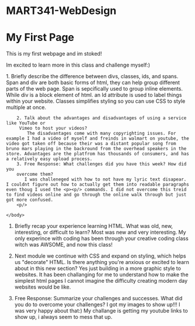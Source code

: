 # MART341-WebDesign
<!DOCTYPE html>
<html>
    <head>
        <title>This is my first page</title>
    </head>
    <body>
        <h1>My First Page</h1>
        <p>
            This is my first webpage and im stoked!
        </p>
        <p>
            Im excited to learn more in this class and challenge myself:)
        </p>
        <p>
        1. Briefly describe the difference between divs, classes, ids, and spans.
            Span and div are both basic forms of html, they can help group different parts of the web page. Span is sepcifically used to group inline elements. While div is a block element of html. an Id attribute is used to label things within your website. Classes simplifies styling so you can use CSS to style multiple at once. 
            
        2. Talk about the advantages and disadvantages of using a service like YouTube or
         Vimeo to host your videos?
            The disadvantages come with many copyrighting issues. For example I had a video of myself and freinds in walmart on youtube, the video got taken off because their was a distant popular song from bruno mars playing in the backround from the overhead speakers in the store. Advantages are the platfrom has thousands of consumers, and has a relatively easy upload process.
        3. Free Response: What challenges did you have this week? How did you
        overcome them?
           I was challeneged with how to not have my lyric text disapear. I couldnt figure out how to actually get them into readable paragraphs even thoug I used the <p><p/> commands. I did not overcome this treid to find videos online and go through the online walk through but just got more confused.
        <p/>
    
    </body>
</html>

<p>
   
1. Briefly recap your experience learning HTML. What was old, new, interesting, or
difficult to learn?
    Most was new and very interesting. My only experince with coding has been through your creative coding class witch was AWSOME, and now this class!
2. Next module we continue with CSS and expand on styling, which helps us
"decorate" HTML. Is there anything you're anxious or excited to learn about in
this new section?
    Yes just building in a more graphic style to websites. It has been challanging for me to understand how to make the simplest html pages I cannot imagine
    the difficulty creating modern day websites would be like. 
3. Free Response: Summarize your challenges and successes. What did you do to
overcome your challenges?
    I got my images to show up!!! I was very happy about that:) My challange is getting my youtube links to show up, i always seem to mess that up.
    
   <p/>
